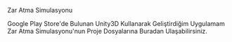 Zar Atma Simulasyonu

Google Play Store'de Bulunan Unity3D Kullanarak Geliştirdiğim Uygulamam Zar Atma Simulasyonu'nun Proje Dosyalarına Buradan Ulaşabilirsiniz.
